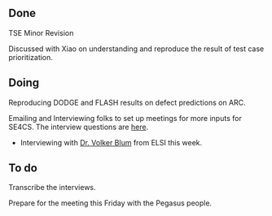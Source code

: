 ## Done
TSE Minor Revision

Discussed with Xiao on understanding and reproduce the result of test case prioritization. 

## Doing
Reproducing DODGE and FLASH results on defect predictions on ARC. 

Emailing and Interviewing folks to set up meetings for more inputs for SE4CS. The interview questions are [here](https://docs.google.com/document/d/1w6s2PgzpYXwEmljXU6VmFpDoCdAFJXZcZE3sZEf3bfc/edit?usp=sharing).
- Interviewing with [Dr. Volker Blum](https://mems.duke.edu/faculty/volker-blum) from ELSI this week.  

## To do
Transcribe the interviews. 

Prepare for the meeting this Friday with the Pegasus people. 

